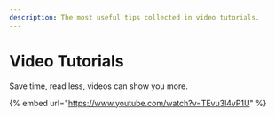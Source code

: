 ```yaml
---
description: The most useful tips collected in video tutorials.
---
```


# Video Tutorials

Save time, read less, videos can show you more.

{% embed url="https://www.youtube.com/watch?v=TEvu3l4vP1U" %}



